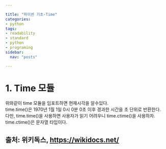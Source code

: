 ```yaml
---

title: "파이썬 기초-Time"
categories:
- python
tags: 
- readability
- standard
- python
- programing
sidebar:
  nav: "posts"

---
```

# 1. Time 모듈

<script src="https://gist.github.com/freeman3427/e32296e6e31dc9902d8f041884dbaf03.js"></script>
위와같이 time 모듈을 임포트하면 현재시각을 알수있다. <br>
time.time()은 1970년 1월 1일 0시 0분 0초 이후 경과한 시간을 초 단위로 반환한다.<br>
다만, time.time()을 사용하면 사용자가 읽기 어려우니
time.ctime()을 사용하자.<br>
time.ctime()은 문자열 타입이다. 





출처: 위키독스,  https://wikidocs.net/
---
